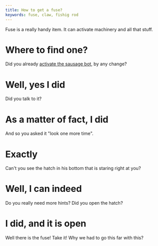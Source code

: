 ```yaml
---
title: How to get a fuse?
keywords: fuse, claw, fishig rod
---
```


Fuse is a really handy item. It can activate machinery and all that stuff.

# Where to find one?
Did you already [activate the sausage bot](030-sausage-bot.md), by any change?

# Well, yes I did
Did you talk to it?

# As a matter of fact, I did
And so you asked it "look one more time".

# Exactly
Can't you see the hatch in his bottom that is staring right at you?

# Well, I can indeed
Do you really need more hints? Did you open the hatch?

# I did, and it is open
Well there is the fuse! Take it! Why we had to go this far with this?
